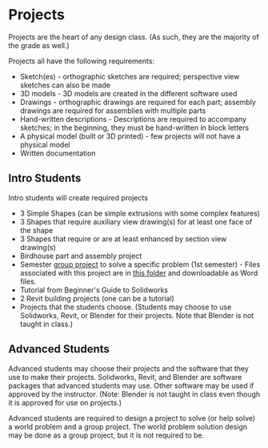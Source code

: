 # Projects

Projects are the heart of any design class.  (As such, they are the majority of the grade as well.)

Projects all have the following requirements:
- Sketch(es) - orthographic sketches are required; perspective view sketches can also be made
- 3D models - 3D models are created in the different software used
- Drawings - orthographic drawings are required for each part; assembly drawings are required for assemblies with multiple parts
- Hand-written descriptions - Descriptions are required to accompany sketches; in the beginning, they must be hand-written in block letters
- A physical model (built or 3D printed) - few projects will not have a physical model
- Written documentation

## Intro Students

Intro students will create required projects

- 3 Simple Shapes (can be simple extrusions with some complex features)
- 3 Shapes that require auxiliary view drawing(s) for at least one face of the shape
- 3 Shapes that require or are at least enhanced by section view drawing(s)
- Birdhouse part and assembly project
- Semester [group project](https://github.com/MichaelTMiyoshi/DesignWithMiyoshi/blob/master/Projects/IntroDesignProject/pr_2023RollingToy.docx) to solve a specific problem (1st semester) - Files associated with this project are in [this folder](https://github.com/MichaelTMiyoshi/DesignWithMiyoshi/tree/master/Projects/IntroDesignProject) and downloadable as Word files.
- Tutorial from Beginner's Guide to Solidworks
- 2 Revit building projects (one can be a tutorial)
- Projects that the students choose.  (Students may choose to use Solidworks, Revit, or Blender for their projects.  Note that Blender is not taught in class.)

## Advanced Students

Advanced students may choose their projects and the software that they use to make their projects.  Solidworks, Revit, and Blender are software packages that advanced students may use.  Other software may be used if approved by the instructor.  (Note: Blender is not taught in class even though it is approved for use on projects.)

Advanced students are required to design a project to solve (or help solve) a world problem and a group project.  The world problem solution design may be done as a group project, but it is not required to be.
